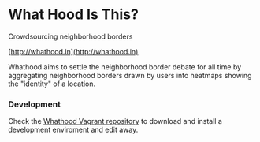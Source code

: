 What Hood Is This?
=======================

Crowdsourcing neighborhood borders

[http://whathood.in](http://whathood.in)

Whathood aims to settle the neighborhood border debate for all time by aggregating
neighborhood borders drawn by users into heatmaps showing the "identity" of a
location.

### Development

Check the [Whathood Vagrant repository](https://github.com/whathood/vagrant) to download and install a development enviroment and edit away.

